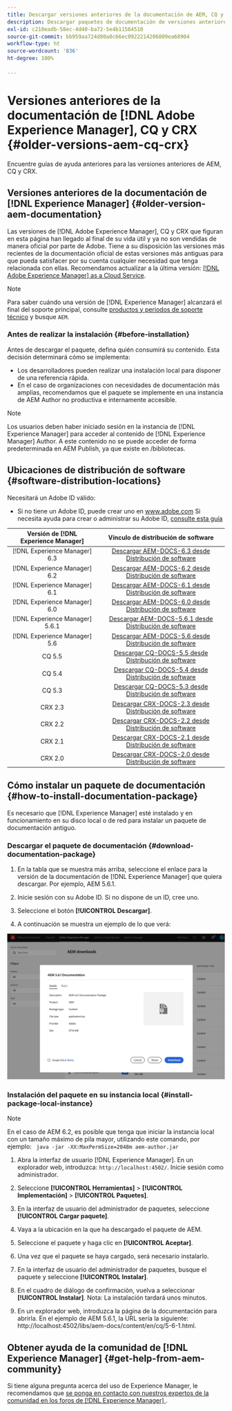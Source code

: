 ```yaml
---
title: Descargar versiones anteriores de la documentación de AEM, CQ y CRX
description: Descargar paquetes de documentación de versiones anteriores de Adobe Experience Manager, CQ y CRX.
exl-id: c210eadb-58ec-4d40-ba72-5e4b11564510
source-git-commit: bb959aa724d80a0c66ec0922214206809ea68904
workflow-type: ht
source-wordcount: '836'
ht-degree: 100%

---
```


# Versiones anteriores de la documentación de [!DNL Adobe Experience Manager], CQ y CRX {#older-versions-aem-cq-crx}

Encuentre guías de ayuda anteriores para las versiones anteriores de AEM, CQ y CRX.

## Versiones anteriores de la documentación de [!DNL Experience Manager] {#older-version-aem-documentation}

Las versiones de [!DNL Adobe Experience Manager], CQ y CRX que figuran en esta página han llegado al final de su vida útil y ya no son vendidas de manera oficial por parte de Adobe. Tiene a su disposición las versiones más recientes de la documentación oficial de estas versiones más antiguas para que pueda satisfacer por su cuenta cualquier necesidad que tenga relacionada con ellas. Recomendamos actualizar a la última versión: [[!DNL Adobe Experience Manager] as a Cloud Service](https://experienceleague.adobe.com/docs/experience-manager-cloud-service.html?lang=es).

>[!NOTE]
>
>Para saber cuándo una versión de [!DNL Experience Manager] alcanzará el final del soporte principal, consulte [productos y periodos de soporte técnico](https://helpx.adobe.com/es/support/programs/eol-matrix.html) y busque `AEM`.

### Antes de realizar la instalación {#before-installation}

Antes de descargar el paquete, defina quién consumirá su contenido. Esta decisión determinará cómo se implementa:

* Los desarrolladores pueden realizar una instalación local para disponer de una referencia rápida.
* En el caso de organizaciones con necesidades de documentación más amplias, recomendamos que el paquete se implemente en una instancia de AEM Author no productiva e internamente accesible.

>[!NOTE]
>
>Los usuarios deben haber iniciado sesión en la instancia de [!DNL Experience Manager] para acceder al contenido de [!DNL Experience Manager] Author. A este contenido no se puede acceder de forma predeterminada en AEM Publish, ya que existe en /bibliotecas.

## Ubicaciones de distribución de software {#software-distribution-locations}

Necesitará un Adobe ID válido:

* Si no tiene un Adobe ID, puede crear uno en www.adobe.com
Si necesita ayuda para crear o administrar su Adobe ID, [consulte esta guía](https://helpx.adobe.com/es/manage-account.html)

| Versión de [!DNL Experience Manager] | Vínculo de distribución de software |
|:-----------:|:--------------------------------------------------:|
| [!DNL Experience Manager] 6.3 | [Descargar AEM-DOCS-6.3 desde Distribución de software](https://experience.adobe.com/#/downloads/content/software-distribution/en/aem.html?package=/content/software-distribution/en/details.html/content/dam/aem/public/adobe/packages/aem-docs/aem-docs-6-3.zip) |
| [!DNL Experience Manager] 6.2 | [Descargar AEM-DOCS-6.2 desde Distribución de software](https://experience.adobe.com/#/downloads/content/software-distribution/en/aem.html?package=/content/software-distribution/en/details.html/content/dam/aem/public/adobe/packages/aem-docs/aem-docs-6-2.zip) |
| [!DNL Experience Manager] 6.1 | [Descargar AEM-DOCS-6.1 desde Distribución de software](https://experience.adobe.com/#/downloads/content/software-distribution/en/aem.html?package=/content/software-distribution/en/details.html/content/dam/aem/public/adobe/packages/aem-docs/aem-docs-6-1.zip) |
| [!DNL Experience Manager] 6.0 | [Descargar AEM-DOCS-6.0 desde Distribución de software](https://experience.adobe.com/#/downloads/content/software-distribution/en/aem.html?package=/content/software-distribution/en/details.html/content/dam/aem/public/adobe/packages/aem-docs/aem-docs-6-0.zip) |
| [!DNL Experience Manager] 5.6.1 | [Descargar AEM-DOCS-5.6.1 desde Distribución de software](https://experience.adobe.com/#/downloads/content/software-distribution/en/aem.html?package=/content/software-distribution/en/details.html/content/dam/aem/public/adobe/packages/aem-docs/aem-docs-5-6-1.zip) |
| [!DNL Experience Manager] 5.6 | [Descargar AEM-DOCS-5.6 desde Distribución de software](https://experience.adobe.com/#/downloads/content/software-distribution/en/aem.html?package=/content/software-distribution/en/details.html/content/dam/aem/public/adobe/packages/aem-docs/aem-docs-5-6.zip) |
| CQ 5.5 | [Descargar CQ-DOCS-5.5 desde Distribución de software](https://experience.adobe.com/#/downloads/content/software-distribution/en/aem.html?package=%2Fcontent%2Fsoftware-distribution%2Fen%2Fdetails.html%2Fcontent%2Fdam%2Faem%2Fpublic%2Fadobe%2Fpackages%2Faem-docs%2Faem-docs-5-5.zip) |
| CQ 5.4 | [Descargar CQ-DOCS-5.4 desde Distribución de software](https://experience.adobe.com/#/downloads/content/software-distribution/en/aem.html?package=/content/software-distribution/en/details.html/content/dam/aem/public/adobe/packages/aem-docs/aem-docs-5-4.zip) |
| CQ 5.3 | [Descargar CQ-DOCS-5.3 desde Distribución de software](https://experience.adobe.com/#/downloads/content/software-distribution/en/aem.html?package=/content/software-distribution/en/details.html/content/dam/aem/public/adobe/packages/aem-docs/aem-docs-5-3.zip) |
| CRX 2.3 | [Descargar CRX-DOCS-2.3 desde Distribución de software](https://experience.adobe.com/#/downloads/content/software-distribution/en/aem.html?package=/content/software-distribution/en/details.html/content/dam/aem/public/adobe/packages/aem-docs/crx-docs-2-3.zip) |
| CRX 2.2 | [Descargar CRX-DOCS-2.2 desde Distribución de software](https://experience.adobe.com/#/downloads/content/software-distribution/en/aem.html?package=/content/software-distribution/en/details.html/content/dam/aem/public/adobe/packages/aem-docs/crx-docs-2-2.zip) |
| CRX 2.1 | [Descargar CRX-DOCS-2.1 desde Distribución de software](https://experience.adobe.com/#/downloads/content/software-distribution/en/aem.html?package=/content/software-distribution/en/details.html/content/dam/aem/public/adobe/packages/aem-docs/crx-docs-2-1.zip) |
| CRX 2.0 | [Descargar CRX-DOCS-2.0 desde Distribución de software](https://experience.adobe.com/#/downloads/content/software-distribution/en/aem.html?package=/content/software-distribution/en/details.html/content/dam/aem/public/adobe/packages/aem-docs/crx-docs-2-0.zip) |

## Cómo instalar un paquete de documentación {#how-to-install-documentation-package}

Es necesario que [!DNL Experience Manager] esté instalado y en funcionamiento en su disco local o de red para instalar un paquete de documentación antiguo.

### Descargar el paquete de documentación {#download-documentation-package}

1. En la tabla que se muestra más arriba, seleccione el enlace para la versión de la documentación de [!DNL Experience Manager] que quiera descargar. Por ejemplo, AEM 5.6.1.

1. Inicie sesión con su Adobe ID. Si no dispone de un ID, cree uno.

1. Seleccione el botón **[!UICONTROL Descargar]**.

1. A continuación se muestra un ejemplo de lo que verá:

![Ejemplo de distribución de software](assets/screen_shot_2020-07-10at161922.jpg)

### Instalación del paquete en su instancia local {#install-package-local-instance}

>[!NOTE]
>
>En el caso de AEM 6.2, es posible que tenga que iniciar la instancia local con un tamaño máximo de pila mayor, utilizando este comando, por ejemplo: ` java -jar -XX:MaxPermSize=2048m aem-author.jar`

1. Abra la interfaz de usuario [!DNL Experience Manager]. En un explorador web, introduzca: `http://localhost:4502/`. Inicie sesión como administrador.

1. Seleccione **[!UICONTROL Herramientas]** > **[!UICONTROL Implementación]** > **[!UICONTROL Paquetes]**.

1. En la interfaz de usuario del administrador de paquetes, seleccione **[!UICONTROL Cargar paquete]**.

1. Vaya a la ubicación en la que ha descargado el paquete de AEM.

1. Seleccione el paquete y haga clic en **[!UICONTROL Aceptar]**.

1. Una vez que el paquete se haya cargado, será necesario instalarlo.

1. En la interfaz de usuario del administrador de paquetes, busque el paquete y seleccione **[!UICONTROL Instalar]**.

1. En el cuadro de diálogo de confirmación, vuelva a seleccionar **[!UICONTROL Instalar]**. Nota: La instalación tardará unos minutos.

1. En un explorador web, introduzca la página de la documentación para abrirla. En el ejemplo de AEM 5.6.1, la URL sería la siguiente: http://localhost:4502/libs/aem-docs/content/en/cq/5-6-1.html.

## Obtener ayuda de la comunidad de [!DNL Experience Manager] {#get-help-from-aem-community}

Si tiene alguna pregunta acerca del uso de Experience Manager, le recomendamos que [se ponga en contacto con nuestros expertos de la comunidad en los foros de  [!DNL Experience Manager] ](https://experienceleaguecommunities.adobe.com/t5/adobe-experience-manager/ct-p/adobe-experience-manager-community).
